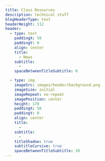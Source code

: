 ```yaml
---
title: Class Resources
description: technical stuff
blogHeaderType: text
headerHeight: 112
header:
  - type: text
    paddingX: 50
    paddingY: 0
    align: center
    title:
      - News
    subtitle: 
      -
    spaceBetweenTitleSubtitle: 0

  - type: img
    imageSrc: images/header/background.png
    imageSize: initial
    imageRepeat: no-repeat
    imagePosition: center
    height: 170
    paddingX: 50
    paddingY: 0
    align: center
    title:
      -
    subtitle:
      -
    titleShadow: true
    subtitleCursive: true
    spaceBetweenTitleSubtitle: 20
---
```

